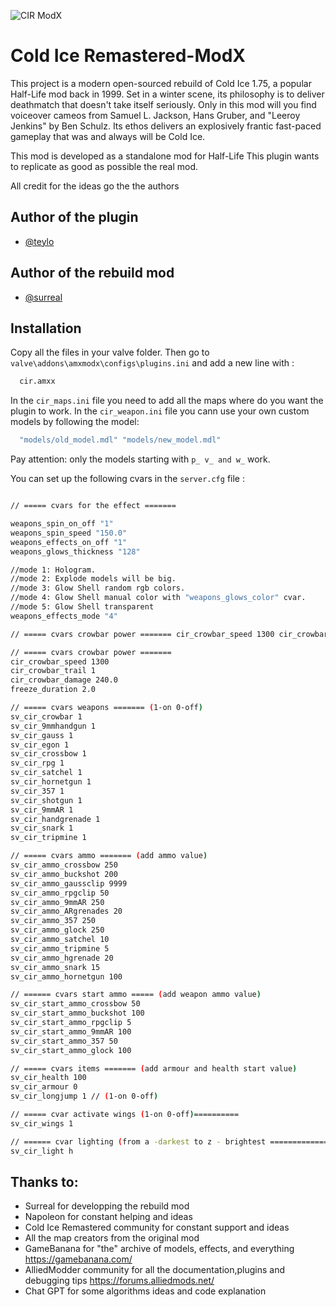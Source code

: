 ![CIR ModX](https://repository-images.githubusercontent.com/570977077/56b8eeb1-df75-44a5-bf1c-be09cd41ba47)
# Cold Ice Remastered-ModX

This project is a modern open-sourced rebuild of Cold Ice 1.75, a popular Half-Life mod back in 1999. Set in a winter scene, its philosophy is to deliver deathmatch that doesn't take itself seriously. Only in this mod will you find voiceover cameos from Samuel L. Jackson, Hans Gruber, and "Leeroy Jenkins" by Ben Schulz. Its ethos delivers an explosively frantic fast-paced gameplay that was and always will be Cold Ice.

This mod is developed as a standalone mod for Half-Life
This plugin wants to replicate as good as possible the real mod.

All credit for the ideas go the the authors


## Author of the plugin

- [@teylo](https://github.com/andreiseverin)

## Author of the rebuild mod 
- [@surreal](https://github.com/solidi)



## Installation

Copy all the files in your valve folder. Then go to `valve\addons\amxmodx\configs\plugins.ini` and add a new line with : 

```bash
  cir.amxx
```
In the `cir_maps.ini` file you need to add all the maps where do you want the plugin to work.
In the `cir_weapon.ini` file you cann use your own custom models by following the model:

```bash
  "models/old_model.mdl" "models/new_model.mdl"
```
Pay attention: only the models starting with `p_ v_ and w_` work.

You can set up the following cvars in the `server.cfg` file :

```bash

// ===== cvars for the effect =======

weapons_spin_on_off "1" 
weapons_spin_speed "150.0" 
weapons_effects_on_off "1" 
weapons_glows_thickness "128"

//mode 1: Hologram. 
//mode 2: Explode models will be big. 
//mode 3: Glow Shell random rgb colors. 
//mode 4: Glow Shell manual color with "weapons_glows_color" cvar. 
//mode 5: Glow Shell transparent 
weapons_effects_mode "4"

// ===== cvars crowbar power ======= cir_crowbar_speed 1300 cir_crowbar_trail 1 cir_crowbar_damage 240.0 freeze_duration 2.0

// ===== cvars crowbar power =======
cir_crowbar_speed 1300
cir_crowbar_trail 1
cir_crowbar_damage 240.0
freeze_duration 2.0

// ===== cvars weapons ======= (1-on 0-off)
sv_cir_crowbar 1
sv_cir_9mmhandgun 1
sv_cir_gauss 1
sv_cir_egon 1
sv_cir_crossbow 1
sv_cir_rpg 1
sv_cir_satchel 1
sv_cir_hornetgun 1
sv_cir_357 1
sv_cir_shotgun 1
sv_cir_9mmAR 1
sv_cir_handgrenade 1
sv_cir_snark 1
sv_cir_tripmine 1

// ===== cvars ammo ======= (add ammo value)
sv_cir_ammo_crossbow 250
sv_cir_ammo_buckshot 200
sv_cir_ammo_gaussclip 9999
sv_cir_ammo_rpgclip 50
sv_cir_ammo_9mmAR 250
sv_cir_ammo_ARgrenades 20
sv_cir_ammo_357 250
sv_cir_ammo_glock 250
sv_cir_ammo_satchel 10
sv_cir_ammo_tripmine 5
sv_cir_ammo_hgrenade 20
sv_cir_ammo_snark 15
sv_cir_ammo_hornetgun 100

// ====== cvars start ammo ===== (add weapon ammo value)
sv_cir_start_ammo_crossbow 50
sv_cir_start_ammo_buckshot 100
sv_cir_start_ammo_rpgclip 5
sv_cir_start_ammo_9mmAR 100
sv_cir_start_ammo_357 50
sv_cir_start_ammo_glock 100

// ===== cvars items ======= (add armour and health start value)
sv_cir_health 100
sv_cir_armour 0
sv_cir_longjump 1 // (1-on 0-off)

// ===== cvar activate wings (1-on 0-off)==========
sv_cir_wings 1 

// ====== cvar lighting (from a -darkest to z - brightest ==================
sv_cir_light h
```

## Thanks to:

- Surreal for developping the rebuild mod
- Napoleon for constant helping and ideas
- Cold Ice Remastered community for constant support and ideas
- All the map creators from the original mod
- GameBanana for "the" archive of models, effects, and everything https://gamebanana.com/
- AlliedModder community for all the documentation,plugins and debugging tips https://forums.alliedmods.net/
- Chat GPT for some algorithms ideas and code explanation




